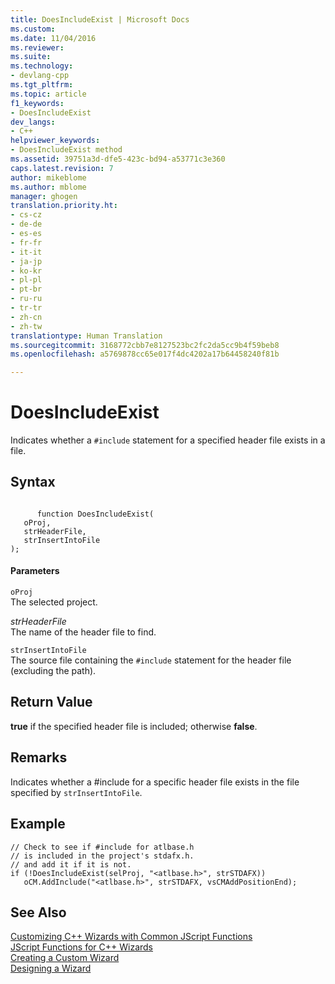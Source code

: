 ```yaml
---
title: DoesIncludeExist | Microsoft Docs
ms.custom: 
ms.date: 11/04/2016
ms.reviewer: 
ms.suite: 
ms.technology:
- devlang-cpp
ms.tgt_pltfrm: 
ms.topic: article
f1_keywords:
- DoesIncludeExist
dev_langs:
- C++
helpviewer_keywords:
- DoesIncludeExist method
ms.assetid: 39751a3d-dfe5-423c-bd94-a53771c3e360
caps.latest.revision: 7
author: mikeblome
ms.author: mblome
manager: ghogen
translation.priority.ht:
- cs-cz
- de-de
- es-es
- fr-fr
- it-it
- ja-jp
- ko-kr
- pl-pl
- pt-br
- ru-ru
- tr-tr
- zh-cn
- zh-tw
translationtype: Human Translation
ms.sourcegitcommit: 3168772cbb7e8127523bc2fc2da5cc9b4f59beb8
ms.openlocfilehash: a5769878cc65e017f4dc4202a17b64458240f81b

---
```

# DoesIncludeExist
Indicates whether a `#include` statement for a specified header file exists in a file.  
  
## Syntax  
  
```  
  
      function DoesIncludeExist(   
   oProj,   
   strHeaderFile,   
   strInsertIntoFile    
);  
```  
  
#### Parameters  
 `oProj`  
 The selected project.  
  
 *strHeaderFile*  
 The name of the header file to find.  
  
 `strInsertIntoFile`  
 The source file containing the `#include` statement for the header file (excluding the path).  
  
## Return Value  
 **true** if the specified header file is included; otherwise **false**.  
  
## Remarks  
 Indicates whether a #include for a specific header file exists in the file specified by `strInsertIntoFile`.  
  
## Example  
  
```  
// Check to see if #include for atlbase.h   
// is included in the project's stdafx.h.  
// and add it if it is not.  
if (!DoesIncludeExist(selProj, "<atlbase.h>", strSTDAFX))  
   oCM.AddInclude("<atlbase.h>", strSTDAFX, vsCMAddPositionEnd);  
```  
  
## See Also  
 [Customizing C++ Wizards with Common JScript Functions](../ide/customizing-cpp-wizards-with-common-jscript-functions.md)   
 [JScript Functions for C++ Wizards](../ide/jscript-functions-for-cpp-wizards.md)   
 [Creating a Custom Wizard](../ide/creating-a-custom-wizard.md)   
 [Designing a Wizard](../ide/designing-a-wizard.md)


<!--HONumber=Jan17_HO1-->


